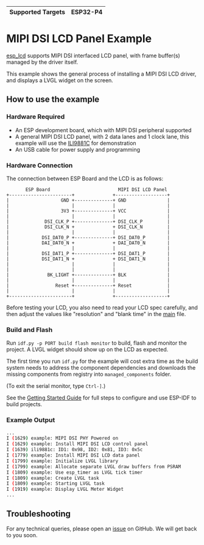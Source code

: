 | Supported Targets | ESP32-P4 |
| ----------------- | -------- |

# MIPI DSI LCD Panel Example

[esp_lcd](https://docs.espressif.com/projects/esp-idf/en/latest/esp32/api-reference/peripherals/lcd.html) supports MIPI DSI interfaced LCD panel, with frame buffer(s) managed by the driver itself.

This example shows the general process of installing a MIPI DSI LCD driver, and displays a LVGL widget on the screen.

## How to use the example

### Hardware Required

* An ESP development board, which with MIPI DSI peripheral supported
* A general MIPI DSI LCD panel, with 2 data lanes and 1 clock lane, this example will use the [ILI9881C](https://components.espressif.com/components/espressif/esp_lcd_ili9881c) for demonstration
* An USB cable for power supply and programming

### Hardware Connection

The connection between ESP Board and the LCD is as follows:

```text
       ESP Board                         MIPI DSI LCD Panel
+-----------------------+              +-------------------+
|                   GND +--------------+ GND               |
|                       |              |                   |
|                   3V3 +--------------+ VCC               |
|                       |              |                   |
|             DSI_CLK_P +--------------+ DSI_CLK_P         |
|             DSI_CLK_N +              + DSI_CLK_N         |
|                       |              |                   |
|            DSI_DAT0_P +--------------+ DSI_DAT0_P        |
|            DAI_DAT0_N +              + DAI_DAT0_N        |
|                       |              |                   |
|            DSI_DAT1_P +--------------+ DSI_DAT1_P        |
|            DSI_DAT1_N +              + DSI_DAT1_N        |
|                       |              |                   |
|                       |              |                   |
|              BK_LIGHT +--------------+ BLK               |
|                       |              |                   |
|                 Reset +--------------+ Reset             |
|                       |              |                   |
+-----------------------+              +-------------------+
```

Before testing your LCD, you also need to read your LCD spec carefully, and then adjust the values like "resolution" and "blank time" in the [main](./main/mipi_dsi_lcd_example_main.c) file.

### Build and Flash

Run `idf.py -p PORT build flash monitor` to build, flash and monitor the project. A LVGL widget should show up on the LCD as expected.

The first time you run `idf.py` for the example will cost extra time as the build system needs to address the component dependencies and downloads the missing components from registry into `managed_components` folder.

(To exit the serial monitor, type ``Ctrl-]``.)

See the [Getting Started Guide](https://docs.espressif.com/projects/esp-idf/en/latest/get-started/index.html) for full steps to configure and use ESP-IDF to build projects.

### Example Output

```bash
...
I (1629) example: MIPI DSI PHY Powered on
I (1629) example: Install MIPI DSI LCD control panel
I (1639) ili9881c: ID1: 0x98, ID2: 0x81, ID3: 0x5c
I (1779) example: Install MIPI DSI LCD data panel
I (1799) example: Initialize LVGL library
I (1799) example: Allocate separate LVGL draw buffers from PSRAM
I (1809) example: Use esp_timer as LVGL tick timer
I (1809) example: Create LVGL task
I (1809) example: Starting LVGL task
I (1919) example: Display LVGL Meter Widget
...
```

## Troubleshooting

For any technical queries, please open an [issue](https://github.com/espressif/esp-idf/issues) on GitHub. We will get back to you soon.
